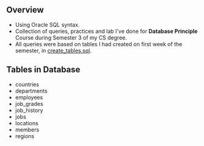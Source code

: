 ## Overview
- Using Oracle SQL syntax.
- Collection of queries, practices and lab I've done for **Database Principle** Course during Semester 3 of my CS degree.
- All queries were based on tables I had created on first week of the semester, in [create_tables.sql](https://github.com/chewzzz1014/sql-basics/blob/master/CSC3400-Database/create_tables.sql).

## Tables in Database
- countries
- departments
- employees
- job_grades
- job_history
- jobs
- locations
- members
- regions

